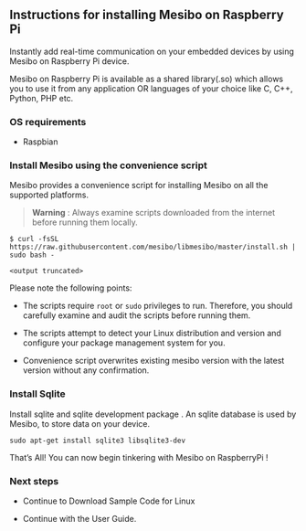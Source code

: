 
## Instructions for installing Mesibo on Raspberry Pi

Instantly add real-time communication on your embedded devices by using Mesibo on Raspberry Pi device.

Mesibo on Raspberry Pi is available as a shared library(.so) which allows you to use it from any application OR languages of your choice like C, C++, Python, PHP etc.

### OS requirements
- Raspbian 

### Install Mesibo using the convenience script

Mesibo provides a convenience script for installing Mesibo on all the supported platforms.

> **Warning** : Always examine scripts downloaded from the internet before running them locally.


```
$ curl -fsSL https://raw.githubusercontent.com/mesibo/libmesibo/master/install.sh | sudo bash -

<output truncated>

```
Please note the following points:

- The scripts require `root` or `sudo` privileges to run. Therefore, you should carefully examine and audit the scripts before running them.

- The scripts attempt to detect your Linux distribution and version and configure your package management system for you.

- Convenience script overwrites existing mesibo version with the latest version without any confirmation.



### Install Sqlite 

Install sqlite and sqlite development package . An sqlite database is used by Mesibo, to store data on your device.

```
sudo apt-get install sqlite3 libsqlite3-dev
```

That’s All!
You can now begin tinkering with Mesibo on RaspberryPi !


### Next steps

- Continue to Download Sample Code for Linux

- Continue with the User Guide.

